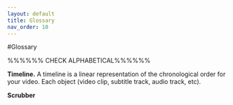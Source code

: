 ```yaml
---
layout: default
title: Glossary
nav_order: 10
---
```


#Glossary

%%%%%% CHECK ALPHABETICAL%%%%%%

**Timeline.** A timeline is a linear representation of the chronological order for your video. Each object 
(video clip, subtitle track, audio track, etc).

**Scrubber**